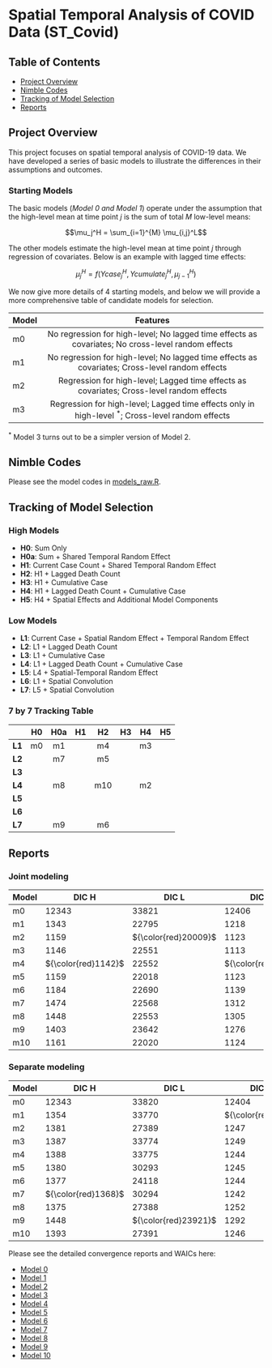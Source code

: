 # Spatial Temporal Analysis of COVID Data (ST_Covid)

## Table of Contents
- [Project Overview](#project-overview)
- [Nimble Codes](#nimble-codes)
- [Tracking of Model Selection](#tracking-of-model-selection)
- [Reports](#reports)

## Project Overview

This project focuses on spatial temporal analysis of COVID-19 data. We have developed a series of basic models to illustrate the differences in their assumptions and outcomes.  

### Starting Models 
The basic models (*Model 0 and Model 1*) operate under the assumption that the high-level mean at time point $j$ is the sum of total $M$ low-level means: 

$$\mu_j^H = \sum_{i=1}^{M} \mu_{i,j}^L$$

The other models estimate the high-level mean at time point $j$ through regression of covariates. Below is an example with lagged time effects: 

$$\mu_j^H = f(Ycase_{j}^H, Ycumulate_{j}^H, \mu_{j-1}^H)$$

We now give more details of 4 starting models, and below we will provide a more comprehensive table of candidate models for selection.

| Model | Features |
|-------|:--------:|
| m0 | No regression for high-level; No lagged time effects as covariates; No cross-level random effects |
| m1 | No regression for high-level; No lagged time effects as covariates; Cross-level random effects |
| m2 | Regression for high-level; Lagged time effects as covariates; Cross-level random effects | 
| m3 | Regression for high-level; Lagged time effects only in high-level ${}^*$; Cross-level random effects | 

${}^*$ Model 3 turns out to be a simpler version of Model 2.

## Nimble Codes

Please see the model codes in [models_raw.R](https://github.com/Sijianf/ST_Covid/blob/main/codes/models_raw.R).  

## Tracking of Model Selection

### High Models
- **H0**: Sum Only
- **H0a**: Sum + Shared Temporal Random Effect
- **H1**: Current Case Count + Shared Temporal Random Effect
- **H2**: H1 + Lagged Death Count
- **H3**: H1 + Cumulative Case
- **H4**: H1 + Lagged Death Count + Cumulative Case
- **H5**: H4 + Spatial Effects and Additional Model Components

### Low Models
- **L1**: Current Case + Spatial Random Effect + Temporal Random Effect
- **L2**: L1 + Lagged Death Count
- **L3**: L1 + Cumulative Case
- **L4**: L1 + Lagged Death Count + Cumulative Case
- **L5**: L4 + Spatial-Temporal Random Effect
- **L6**: L1 + Spatial Convolution
- **L7**: L5 + Spatial Convolution

### 7 by 7 Tracking Table

|         |  **H0**  |  **H0a** |  **H1**  |  **H2**  |  **H3**  |  **H4**  |  **H5**  |
|:-------:|:--------:|:--------:|:--------:|:--------:|:--------:|:--------:|:--------:|
| **L1**  |    m0    |    m1    |          |    m4    |          |    m3    |          |
| **L2**  |          |    m7    |          |    m5    |          |          |          |
| **L3**  |          |          |          |          |          |          |          |
| **L4**  |          |    m8    |          |    m10   |          |    m2    |          |
| **L5**  |          |          |          |          |          |          |          |
| **L6**  |          |          |          |          |          |          |          |
| **L7**  |          |    m9    |          |    m6    |          |          |          |

## Reports

### Joint modeling

| Model |  DIC H  |  DIC L  | DIC3 H  | DIC3 L  | PWAIC H | PWAIC L | WAIC H  | WAIC L  |
|-------|---------|---------|---------|---------|---------|---------|---------|---------|
| m0    | $12343$ | $33821$ | $12406$ | $33901$ | $92.9$  | $162.8$ | $12411$ | $33906$ |
| m1    | $1343$  | $22795$ | $1218$  | $22824$ | $63.4$  | $196.0$ | $1258$  | $22836$ |
| m2    | $1159$  | ${\color{red}20009}$ | $1123$  | $22066$ | $26.6$  | $190.6$ | $1136$  | $22078$ |
| m3    | $1146$  | $22551$ | $1113$  | $22643$ | $23.3$  | $206.4$ | $1125$  | $22656$ |
| m4    | ${\color{red}1142}$ | $22552$ | ${\color{red}1112}$ | $22638$ | ${\color{red}22.6}$ | $203.6$ | ${\color{red}1123}$ | $22652$ |
| m5    | $1159$  | $22018$ | $1123$  | $22086$ | $26.4$  | $187.0$ | $1136$  | $22099$ |
| m6    | $1184$  | $22690$ | $1139$  | ${\color{red}20662}$ | $33.7$  | $948.6$  | $1158$  | ${\color{red}21010}$ |
| m7    | $1474$  | $22568$ | $1312$  | $22442$ | $122.9$ | $136.6$ | $1408$  | $22448$ |
| m8    | $1448$  | $22553$ | $1305$  | $22449$ | $117.9$ | ${\color{red}136.0}$ | $1396$  | $22455$ |
| m9    | $1403$  | $23642$ | $1276$  | $20946$ | $103.7$ | $1052.1$| $1355$  | $21358$ |
| m10   | $1161$  | $22020$ | $1124$  | $22086$ | $26.8$  | $187.4$ | $1138$  | $22099$ |

### Separate modeling

| Model |  DIC H  |  DIC L  | DIC3 H  | DIC3 L  | PWAIC H | PWAIC L | WAIC H  | WAIC L  |
|-------|---------|---------|---------|---------|---------|---------|---------|---------|
| m0    | $12343$ | $33820$ | $12404$ | $33901$ | $90.43$ | $162.5$ | $12408$ | $33905$ |
| m1    | $1354$  | $33770$ | ${\color{red}1230}$  | $33889$ | ${\color{red}84.88}$ | $167.7$ | ${\color{red}1295}$  | $33894$ |
| m2    | $1381$  | $27389$ | $1247$  | $27461$ | $91.08$ | ${\color{red}121.1}$ | $1317$  | $27465$ |
| m3    | $1387$  | $33774$ | $1249$  | $33889$ | $92.31$ | $167.4$ | $1320$  | $33893$ |
| m4    | $1388$  | $33775$ | $1244$  | $33892$ | $89.78$ | $169.8$ | $1313$  | $33897$ |
| m5    | $1380$  | $30293$ | $1245$  | $30383$ | $90.15$ | $139.3$ | $1314$  | $30387$ |
| m6    | $1377$  | $24118$ | $1244$  | $21368$ | $89.58$ | $1525$  | $1312$  | $22092$ |
| m7    | ${\color{red}1368}$  | $30294$ | $1242$  | $30384$ | $88.32$ | $140.1$ | $1309$  | $30388$ |
| m8    | $1375$  | $27388$ | $1252$  | $27458$ | $90.75$ | $118.7$ | $1321$  | $27462$ |
| m9    | $1448$  | ${\color{red}23921}$ | $1292$  | ${\color{red}21168}$ | $94.5$  | $1536.8$| $1360$  | ${\color{red}21915}$ |
| m10   | $1393$  | $27391$ | $1246$  | $27462$ | $90.50$ | $122.0$ | $1315$  | $27466$ |

Please see the detailed convergence reports and WAICs here: 

- [Model 0](https://sijianf.github.io/ST_Covid/pages/Report_Aug_m0.html)
- [Model 1](https://sijianf.github.io/ST_Covid/pages/Report_Aug_m1.html)
- [Model 2](https://sijianf.github.io/ST_Covid/pages/Report_Aug_m2.html)
- [Model 3](https://sijianf.github.io/ST_Covid/pages/Report_Aug_m3.html)
- [Model 4](https://sijianf.github.io/ST_Covid/pages/Report_Aug_m4.html)
- [Model 5](https://sijianf.github.io/ST_Covid/pages/Report_Aug_m5.html)
- [Model 6](https://sijianf.github.io/ST_Covid/pages/Report_Aug_m6.html)
- [Model 7](https://sijianf.github.io/ST_Covid/pages/Report_Aug_m7.html)
- [Model 8](https://sijianf.github.io/ST_Covid/pages/Report_Aug_m8.html)
- [Model 9](https://sijianf.github.io/ST_Covid/pages/Report_Aug_m9.html)
- [Model 10](https://sijianf.github.io/ST_Covid/pages/Report_Aug_m10.html)





